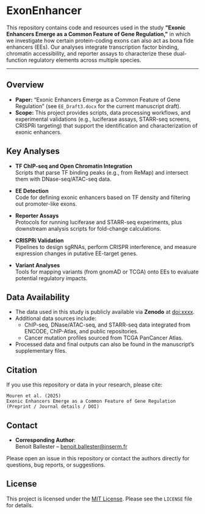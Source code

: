 # ExonEnhancer

This repository contains code and resources used in the study **"Exonic Enhancers Emerge as a Common Feature of Gene Regulation,"** in which we investigate how certain protein-coding exons can also act as bona fide enhancers (EEs). Our analyses integrate transcription factor binding, chromatin accessibility, and reporter assays to characterize these dual-function regulatory elements across multiple species.

---

## Overview

- **Paper:** “Exonic Enhancers Emerge as a Common Feature of Gene Regulation” (see `EE_Draft3.docx` for the current manuscript draft).
- **Scope:** This project provides scripts, data processing workflows, and experimental validations (e.g., luciferase assays, STARR-seq screens, CRISPRi targeting) that support the identification and characterization of exonic enhancers.

## Key Analyses

- **TF ChIP-seq and Open Chromatin Integration**  
  Scripts that parse TF binding peaks (e.g., from ReMap) and intersect them with DNase-seq/ATAC-seq data.
  
- **EE Detection**  
  Code for defining exonic enhancers based on TF density and filtering out promoter-like exons.

- **Reporter Assays**  
  Protocols for running luciferase and STARR-seq experiments, plus downstream analysis scripts for fold-change calculations.

- **CRISPRi Validation**  
  Pipelines to design sgRNAs, perform CRISPR interference, and measure expression changes in putative EE-target genes.

- **Variant Analyses**  
  Tools for mapping variants (from gnomAD or TCGA) onto EEs to evaluate potential regulatory impacts.



## Data Availability

- The data used in this study is publicly available via **Zenodo** at [doi:xxxx](https://doi.org/xxxx). 
- Additional data sources include:
  - ChIP-seq, DNase/ATAC-seq, and STARR-seq data integrated from ENCODE, ChIP-Atlas, and public repositories.
  - Cancer mutation profiles sourced from TCGA PanCancer Atlas.
- Processed data and final outputs can also be found in the manuscript’s supplementary files.


## Citation

If you use this repository or data in your research, please cite:

```
Mouren et al. (2025)
Exonic Enhancers Emerge as a Common Feature of Gene Regulation
(Preprint / Journal details / DOI)
```

## Contact

- **Corresponding Author**:  
  Benoit Ballester – [benoit.ballester@inserm.fr](mailto:benoit.ballester@inserm.fr)

Please open an issue in this repository or contact the authors directly for questions, bug reports, or suggestions.

## License

This project is licensed under the [MIT License](LICENSE). Please see the `LICENSE` file for details.
